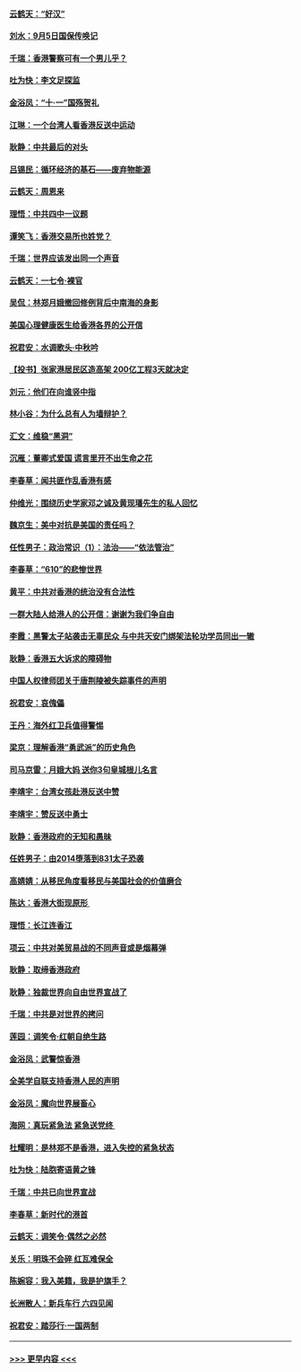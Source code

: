 #### [云鹤天：“好汉”](../pages/nsc993/n11513536.md?t=09111155) 
#### [刘水：9月5日国保传唤记](../pages/nsc993/n11513460.md?t=09111155) 
#### [千瑞：香港警察可有一个男儿乎？](../pages/nsc993/n11513109.md?t=09111155) 
#### [吐为快：李文足探监](../pages/nsc993/n11509622.md?t=09111155) 
#### [金浴凤：“十‧一”国殇贺礼](../pages/nsc993/n11509593.md?t=09111155) 
#### [江琳：一个台湾人看香港反送中运动](../pages/nsc993/n11509211.md?t=09111155) 
#### [耿静：中共最后的对头](../pages/nsc993/n11508308.md?t=09111155) 
#### [吕锡民：循环经济的基石——废弃物能源](../pages/nsc993/n11508212.md?t=09111155) 
#### [云鹤天：周恩来](../pages/nsc993/n11508055.md?t=09111155) 
#### [理悟：中共四中一议题](../pages/nsc993/n11507782.md?t=09111155) 
#### [谭笑飞：香港交易所也姓党？](../pages/nsc993/n11507753.md?t=09111155) 
#### [千瑞：世界应该发出同一个声音](../pages/nsc993/n11507290.md?t=09111155) 
#### [云鹤天：一七令‧裸官](../pages/nsc993/n11507177.md?t=09111155) 
#### [吴侃：林郑月娥撤回修例背后中南海的身影](../pages/nsc993/n11506876.md?t=09111155) 
#### [美国心理健康医生给香港各界的公开信](../pages/nsc993/n11506809.md?t=09111155) 
#### [祝君安：水调歌头‧中秋吟](../pages/nsc993/n11506758.md?t=09111155) 
#### [【投书】张家港居民区造高架 200亿工程3天就决定](../pages/nsc993/n11506682.md?t=09111155) 
#### [刘元：他们在向谁竖中指](../pages/nsc993/n11505384.md?t=09111155) 
#### [林小谷：为什么总有人为墙辩护？](../pages/nsc993/n11505226.md?t=09111155) 
#### [汇文：维稳“黑洞”](../pages/nsc993/n11504347.md?t=09111155) 
#### [沉雁：董卿式爱国 谎言里开不出生命之花](../pages/nsc993/n11503215.md?t=09111155) 
#### [李春草：闻共匪作乱香港有感](../pages/nsc993/n11503072.md?t=09111155) 
#### [仲维光：围绕历史学家邓之诚及黄现璠先生的私人回忆](../pages/nsc993/n11501330.md?t=09111155) 
#### [魏京生：美中对抗是美国的责任吗？](../pages/nsc993/n11500723.md?t=09111155) 
#### [任性男子：政治常识（1）：法治——“依法管治”](../pages/nsc993/n11500791.md?t=09111155) 
#### [李春草：“610”的悲惨世界](../pages/nsc993/n11501141.md?t=09111155) 
#### [黄平：中共对香港的统治没有合法性](../pages/nsc993/n11499473.md?t=09111155) 
#### [一群大陆人给港人的公开信：谢谢为我们争自由](../pages/nsc993/n11500402.md?t=09111155) 
#### [李霞：黑警太子站袭击无辜民众 与中共天安门绑架法轮功学员同出一辙](../pages/nsc993/n11499805.md?t=09111155) 
#### [耿静：香港五大诉求的障碍物](../pages/nsc993/n11497578.md?t=09111155) 
#### [中国人权律师团关于唐荆陵被失踪事件的声明](../pages/nsc993/n11500014.md?t=09111155) 
#### [祝君安：哀傀儡](../pages/nsc993/n11499776.md?t=09111155) 
#### [王丹：海外红卫兵值得警惕](../pages/nsc993/n11498138.md?t=09111155) 
#### [梁京：理解香港“勇武派”的历史角色](../pages/nsc993/n11498006.md?t=09111155) 
#### [司马京雷：月娥大妈  送你3句皇城根儿名言](../pages/nsc993/n11497885.md?t=09111155) 
#### [李靖宇：台湾女孩赴港反送中赞](../pages/nsc993/n11497721.md?t=09111155) 
#### [李靖宇：赞反送中勇士](../pages/nsc993/n11497452.md?t=09111155) 
#### [耿静：香港政府的无知和愚昧](../pages/nsc993/n11494238.md?t=09111155) 
#### [任姓男子：由2014堕落到831太子恐袭](../pages/nsc993/n11496683.md?t=09111155) 
#### [高婧婧：从移民角度看移民与美国社会的价值磨合](../pages/nsc993/n11495757.md?t=09111155) 
#### [陈达：香港大街现原形 ](../pages/nsc993/n11495441.md?t=09111155) 
#### [理悟：长江连香江](../pages/nsc993/n11495377.md?t=09111155) 
#### [项云：中共对美贸易战的不同声音或是烟幕弹](../pages/nsc993/n11494929.md?t=09111155) 
#### [耿静：取缔香港政府](../pages/nsc993/n11494218.md?t=09111155) 
#### [耿静：独裁世界向自由世界宣战了](../pages/nsc993/n11494190.md?t=09111155) 
#### [千瑞：中共是对世界的拷问](../pages/nsc993/n11493021.md?t=09111155) 
#### [莲园：调笑令‧红朝自绝生路](../pages/nsc993/n11493011.md?t=09111155) 
#### [金浴凤：武警惊香港](../pages/nsc993/n11492994.md?t=09111155) 
#### [全美学自联支持香港人民的声明](../pages/nsc993/n11492630.md?t=09111155) 
#### [金浴凤：魔向世界展畜心](../pages/nsc993/n11492599.md?t=09111155) 
#### [海网：真玩紧急法 紧急送党终 ](../pages/nsc993/n11492535.md?t=09111155) 
#### [杜耀明：是林郑不是香港，进入失控的紧急状态](../pages/nsc993/n11491420.md?t=09111155) 
#### [吐为快：陆胞寄语黄之锋](../pages/nsc993/n11491117.md?t=09111155) 
#### [千瑞：中共已向世界宣战](../pages/nsc993/n11490123.md?t=09111155) 
#### [李春草：新时代的港首](../pages/nsc993/n11489864.md?t=09111155) 
#### [云鹤天：调笑令·偶然之必然](../pages/nsc993/n11489701.md?t=09111155) 
#### [关乐：明珠不会碎 红瓦难保全](../pages/nsc993/n11489647.md?t=09111155) 
#### [陈婉容：我入美籍，我是护旗手？](../pages/nsc993/n11487908.md?t=09111155) 
#### [长洲散人：新兵车行 六四见闻](../pages/nsc993/n11487729.md?t=09111155) 
#### [祝君安：踏莎行‧一国两制](../pages/nsc993/n11487699.md?t=09111155) 

----
#### [ >>> 更早内容 <<< ](../indexes/nsc993-earlier.md)
